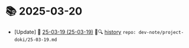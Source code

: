 # 📚 2025-03-20
- [Update] 📙 [25-03-19 (25-03-19)](https://til.qriosity.dev/dev-note/project-doki/25-03-19) 📃🔍 [history](https://github.com/Queue-ri/TIL/commits/main/dev-note/project-doki/25-03-19.md?since=2025-03-20T00:00:00Z&until=2025-03-20T23:59:59Z) `repo: dev-note/project-doki/25-03-19.md`
